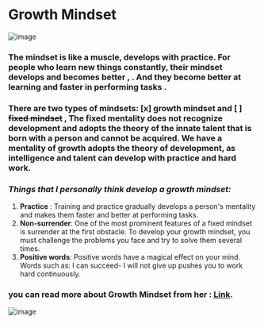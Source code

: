 # Growth Mindset
![image](https://thumbs.dreamstime.com/z/fixed-mindset-vs-growth-concept-hand-drawing-success-black-marker-transparent-wipe-board-149297162.jpg)
### The mindset is like a muscle, develops with practice. For people who learn new things constantly, their mindset develops and becomes better , . And they become better at learning and faster in performing tasks .

### There are two types of mindsets: [x] growth mindset and [ ] ~~fixed mindset~~ , The fixed mentality does not recognize development and adopts the theory of the innate talent that is born with a person and cannot be acquired. We have a mentality of growth adopts the theory of development, as intelligence and talent can develop with practice and hard work.

 ### *Things that I personally think develop a growth mindset:*
 1. **Practice** : Training and practice gradually develops a person's mentality and makes them faster and better at performing tasks.
 2. **Non-surrender**: One of the most prominent features of a fixed mindset is surrender at the first obstacle. To develop your growth mindset, you must challenge the problems you face and try to solve them several times.
 3. **Positive words**: Positive words have a magical effect on your mind. Words such as: I can succeed- I will not give up pushes you to work hard continuously.

 ### you can read more about Growth Mindset from her : [Link](https://www.atlassian.com/blog/inside-atlassian/growth-mindset).

 ![image](https://www.ntaskmanager.com/wp-content/uploads/2019/05/fixed-vs-growth-mindset-blog-header-2.png)
